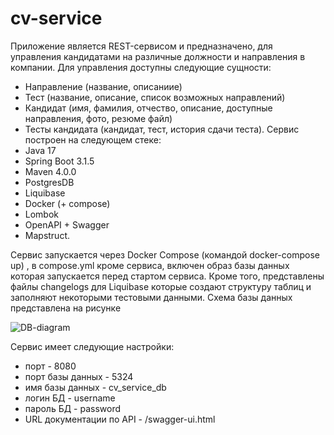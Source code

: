 # cv-service
Приложение является REST-сервисом и предназначено, для управления кандидатами на различные должности и направления в компании. Для управления доступны следующие сущности:
- Направление (название, описаниие)
- Тест (название, описание, список возможных направлений)
- Кандидат (имя, фамилия, отчество, описание, доступные направления, фото, резюме файл)
- Тесты кандидата (кандидат, тест, история сдачи теста).
Сервис построен на следующем стеке:
- Java 17
- Spring Boot 3.1.5
- Maven 4.0.0
- PostgresDB
- Liquibase
- Docker (+ compose)
- Lombok
- OpenAPI + Swagger
- Mapstruct.
  
Сервис запускается через Docker Compose (командой docker-compose up) , в compose.yml кроме сервиса, включен образ базы данных которая запускается перед стартом сервиса. Кроме того, представлены
файлы changelogs для Liquibase которые создают структуру таблиц и заполняют некоторыми тестовыми данными. Схема базы данных представлена на рисунке

![DB-diagram](https://github.com/AlekseiDomashkevich/cv-service/assets/89038446/3b85b52b-2608-40a2-b102-bb6dc2e963ac)

Сервис имеет следующие настройки:
   - порт - 8080
   - порт базы данных - 5324
   - имя базы данных - cv_service_db
   - логин БД - username
   - пароль БД - password
   - URL документации по API - /swagger-ui.html
